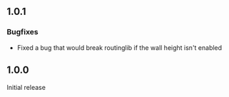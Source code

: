 ## 1.0.1
### Bugfixes
- Fixed a bug that would break routinglib if the wall height isn't enabled

## 1.0.0
Initial release

